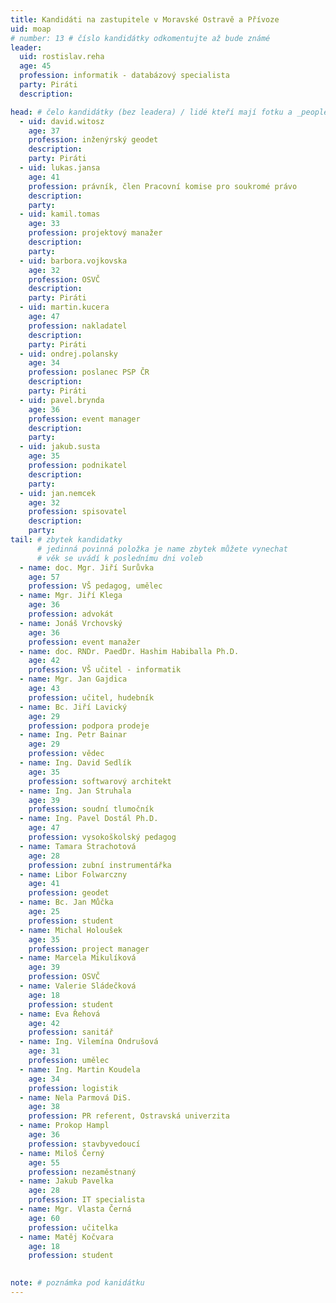 ```yaml
---
title: Kandidáti na zastupitele v Moravské Ostravě a Přívoze
uid: moap
# number: 13 # číslo kandidátky odkomentujte až bude známé
leader:
  uid: rostislav.reha
  age: 45
  profession: informatik - databázový specialista
  party: Piráti
  description: 

head: # čelo kandidátky (bez leadera) / lidé kteří mají fotku a _people/jmeno.md
  - uid: david.witosz
    age: 37
    profession: inženýrský geodet
    description: 
    party: Piráti
  - uid: lukas.jansa
    age: 41
    profession: právník, člen Pracovní komise pro soukromé právo
    description: 
    party:
  - uid: kamil.tomas
    age: 33
    profession: projektový manažer
    description: 
    party:
  - uid: barbora.vojkovska
    age: 32
    profession: OSVČ
    description: 
    party: Piráti
  - uid: martin.kucera
    age: 47
    profession: nakladatel
    description: 
    party: Piráti
  - uid: ondrej.polansky
    age: 34
    profession: poslanec PSP ČR
    description: 
    party: Piráti
  - uid: pavel.brynda
    age: 36
    profession: event manager
    description: 
    party:
  - uid: jakub.susta
    age: 35
    profession: podnikatel
    description: 
    party: 
  - uid: jan.nemcek
    age: 32
    profession: spisovatel
    description: 
    party:
tail: # zbytek kandidatky
      # jedinná povinná položka je name zbytek můžete vynechat
      # věk se uvádí k poslednímu dni voleb
  - name: doc. Mgr. Jiří Surůvka
    age: 57
    profession: VŠ pedagog, umělec
  - name: Mgr. Jiří Klega
    age: 36
    profession: advokát
  - name: Jonáš Vrchovský
    age: 36
    profession: event manažer
  - name: doc. RNDr. PaedDr. Hashim Habiballa Ph.D.
    age: 42
    profession: VŠ učitel - informatik
  - name: Mgr. Jan Gajdica
    age: 43
    profession: učitel, hudebník
  - name: Bc. Jiří Lavický
    age: 29
    profession: podpora prodeje
  - name: Ing. Petr Bainar
    age: 29
    profession: vědec
  - name: Ing. David Sedlík
    age: 35
    profession: softwarový architekt
  - name: Ing. Jan Struhala
    age: 39
    profession: soudní tlumočník
  - name: Ing. Pavel Dostál Ph.D.
    age: 47
    profession: vysokoškolský pedagog
  - name: Tamara Strachotová
    age: 28
    profession: zubní instrumentářka
  - name: Libor Folwarczny
    age: 41
    profession: geodet
  - name: Bc. Jan Můčka
    age: 25
    profession: student
  - name: Michal Holoušek
    age: 35
    profession: project manager
  - name: Marcela Mikulíková
    age: 39
    profession: OSVČ
  - name: Valerie Sládečková
    age: 18
    profession: student
  - name: Eva Řehová
    age: 42
    profession: sanitář
  - name: Ing. Vilemína Ondrušová
    age: 31
    profession: umělec
  - name: Ing. Martin Koudela
    age: 34
    profession: logistik
  - name: Nela Parmová DiS.
    age: 38
    profession: PR referent, Ostravská univerzita
  - name: Prokop Hampl
    age: 36
    profession: stavbyvedoucí
  - name: Miloš Černý
    age: 55
    profession: nezaměstnaný
  - name: Jakub Pavelka
    age: 28
    profession: IT specialista
  - name: Mgr. Vlasta Černá
    age: 60
    profession: učitelka
  - name: Matěj Kočvara
    age: 18
    profession: student
 

note: # poznámka pod kanidátku
---
```

